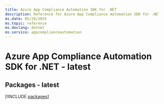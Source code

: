 ```yaml
---
title: Azure App Compliance Automation SDK for .NET
description: Reference for Azure App Compliance Automation SDK for .NET
ms.date: 05/29/2025
ms.topic: reference
ms.devlang: dotnet
ms.service: appcomplianceautomation
---
```

# Azure App Compliance Automation SDK for .NET - latest
## Packages - latest
[!INCLUDE [packages](app-compliance-automation-index.md)]